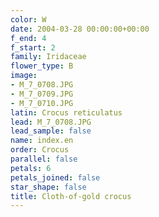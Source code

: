 ```yaml
---
color: W
date: 2004-03-28 00:00:00+00:00
f_end: 4
f_start: 2
family: Iridaceae
flower_type: B
image:
- M_7_0708.JPG
- M_7_0709.JPG
- M_7_0710.JPG
latin: Crocus reticulatus
lead: M_7_0708.JPG
lead_sample: false
name: index.en
order: Crocus
parallel: false
petals: 6
petals_joined: false
star_shape: false
title: Cloth-of-gold crocus
---
```

